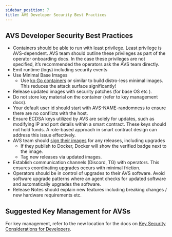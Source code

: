 ```yaml
---
sidebar_position: 7
title: AVS Developer Security Best Practices
---
```


## AVS Developer Security Best Practices


- Containers should be able to run with least privilege. Least privilege is AVS-dependent. AVS team should outline these privileges as part of the operator onboarding docs. In the case these privileges are not specified, it’s recommended the operators ask the AVS team directly.
- Emit runtime (logs) including security events
- Use Minimal Base Images
    - Use [ko Go containers](https://ko.build/) or similar to build distro-less minimal images. This reduces the attack surface significantly!
- Release updated images with security patches  (for base OS etc ).
- Do not store key material on the container (refer to key management docs).
- Your default user id should start with AVS-NAME-randomness to ensure there are no conflicts with the host.
- Ensure ECDSA keys utilized by AVS are solely for updates, such as modifying IP and port details within a smart contract. These keys should not hold funds. A role-based approach in smart contract design can address this issue effectively.
- AVS team should [sign their images](https://docs.docker.com/engine/security/trust/) for any releases, including upgrades
    - If they publish to Docker, Docker will show the verified badge next to the image.
    - Tag new releases via updated images.
- Establish communication channels (Discord, TG)  with operators. This ensures coordinating upgrades occurs with minimal friction.
- Operators should be in control of upgrades to their AVS software. Avoid software upgrade patterns where an agent checks for updated software and automatically upgrades the software. 
- Release Notes should explain new features including breaking changes / new hardware requirements etc.



## Suggested Key Management for AVSs
For key management, refer to the new location for the docs on [Key Security Considerations for Developers](./key-management/developers.md).